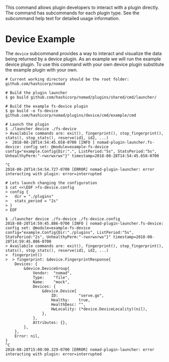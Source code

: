 This command allows plugin developers to interact with a plugin directly. The
command has subcommands for each plugin type. See the subcommand help text for
detailed usage information.

# Device Example

The `device` subcommand provides a way to interact and visualize the data being
returned by a device plugin. As an example we will run the example device
plugin. To use this command with your own device plugin substitute the example
plugin with your own.


```
# Current working directory should be the root folder: github.com/hashicorp/nomad

# Build the plugin launcher
$ go build github.com/hashicorp/nomad/plugins/shared/cmd/launcher/

# Build the example fs-device plugin
$ go build -o fs-device github.com/hashicorp/nomad/plugins/device/cmd/example/cmd

# Launch the plugin
$ ./launcher device ./fs-device
> Availabile commands are: exit(), fingerprint(), stop_fingerprint(), stats(), stop_stats(), reserve(id1, id2, ...)
>  2018-08-28T14:54:45.658-0700 [INFO ] nomad-plugin-launcher.fs-device: config set: @module=example-fs-device config="example.Config{Dir:".", ListPeriod:"5s", StatsPeriod:"5s", UnhealthyPerm:"-rwxrwxrwx"}" timestamp=2018-08-28T14:54:45.658-0700

^C
2018-08-28T14:54:54.727-0700 [ERROR] nomad-plugin-launcher: error interacting with plugin: error=interrupted

# Lets launch changing the configuration
$ cat <<\EOF >fs-device.config
> config {
>   dir = "./plugins"
>   stats_period = "2s"
> }
> EOF

$ ./launcher device ./fs-device ./fs-device.config
2018-08-28T14:59:45.886-0700 [INFO ] nomad-plugin-launcher.fs-device: config set: @module=example-fs-device config="example.Config{Dir:"./plugins", ListPeriod:"5s", StatsPeriod:"2s", UnhealthyPerm:"-rwxrwxrwx"}" timestamp=2018-08-28T14:59:45.886-0700
> Availabile commands are: exit(), fingerprint(), stop_fingerprint(), stats(), stop_stats(), reserve(id1, id2, ...)
>  fingerprint()
>  > fingerprint: &device.FingerprintResponse{
    Devices: {
        &device.DeviceGroup{
            Vendor:  "nomad",
            Type:    "file",
            Name:    "mock",
            Devices: {
                &device.Device{
                    ID:         "serve.go",
                    Healthy:    true,
                    HealthDesc: "",
                    HwLocality: (*device.DeviceLocality)(nil),
                },
            },
            Attributes: {},
        },
    },
    Error: nil,
}
^C
2018-08-28T15:00:00.329-0700 [ERROR] nomad-plugin-launcher: error interacting with plugin: error=interrupted
```
